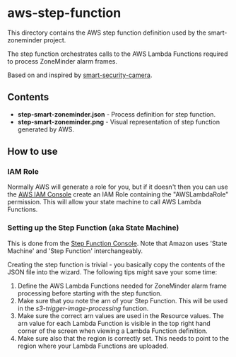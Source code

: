 # aws-step-function

This directory contains the AWS step function definition used by the smart-zoneminder project.

The step function orchestrates calls to the AWS Lambda Functions required to process ZoneMinder alarm frames.

Based on and inspired by [smart-security-camera](https://github.com/markwest1972/smart-security-camera).

## Contents

* **step-smart-zoneminder.json** - Process definition for step function.
* **step-smart-zoneminder.png** - Visual representation of step function generated by AWS.

## How to use

### IAM Role

Normally AWS will generate a role for you, but if it doesn't then you can use the [AWS IAM Console](https://aws.amazon.com/console/) create an IAM Role containing the "AWSLambdaRole" permission. This will allow your state machine to call AWS Lambda Functions.

### Setting up the Step Function (aka State Machine)

This is done from the [Step Function Console](https://aws.amazon.com/step-functions/).  Note that Amazon uses 'State Machine' and 'Step Function' interchangeably.

Creating the step function is trivial - you basically copy the contents of the JSON file into the wizard.  The following tips might save your some time:

1. Define  the AWS Lambda Functions needed for ZoneMinder alarm frame processing  before starting with the step function.
2. Make sure that you note the arn of your Step Function.  This will be used in the *s3-trigger-image-processing* function.
3. Make sure the correct arn values are used in the Resource values.  The arn value for each Lambda Function is visible in the top right hand corner of the screen when viewing a Lambda Function definition.
4. Make sure also that the region is correctly set.  This needs to point to the region where your Lambda Functions are uploaded.
